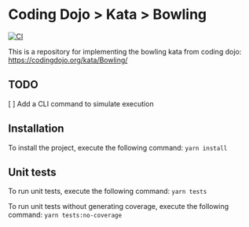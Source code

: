# Coding Dojo > Kata > Bowling

[![CI](https://github.com/oussamajilal/coding-dojo-kata-bowling/actions/workflows/main.yml/badge.svg)](https://github.com/oussamajilal/coding-dojo-kata-bowling/actions/workflows/main.yml)

This is a repository for implementing the bowling kata from coding dojo: https://codingdojo.org/kata/Bowling/

## TODO

[ ] Add a CLI command to simulate execution

## Installation

To install the project, execute the following command: `yarn install`

## Unit tests

To run unit tests, execute the following command: `yarn tests`

To run unit tests without generating coverage, execute the following command: `yarn tests:no-coverage`
